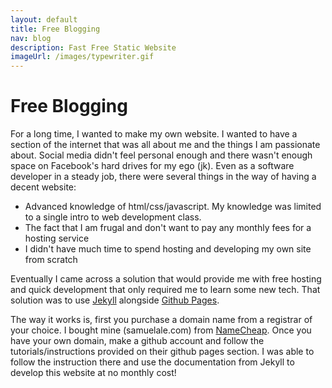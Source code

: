 ```yaml
---
layout: default
title: Free Blogging
nav: blog
description: Fast Free Static Website
imageUrl: /images/typewriter.gif
---
```


Free Blogging
==============

For a long time, I wanted to make my own website. I wanted to have a section of the internet that was all about me and the things I am passionate about. Social media didn't feel personal enough and there wasn't enough space on Facebook's hard drives for my ego (jk). Even as a software developer in a steady job, there were several things in the way of having a decent website: 

- Advanced knowledge of html/css/javascript. My knowledge was limited to a single intro to web development class.
- The fact that I am frugal and don't want to pay any monthly fees for a hosting service
- I didn't have much time to spend hosting and developing my own site from scratch

Eventually I came across a solution that would provide me with free hosting and quick development that only required me to learn some new tech. That solution was to use [Jekyll](https://jekyllrb.com/) alongside [Github Pages](https://pages.github.com/).  

The way it works is, first you purchase a domain name from a registrar of your choice. I bought mine (samuelale.com) from [NameCheap](www.namecheap.com). Once you have your own domain, make a github account and follow the tutorials/instructions provided on their github pages section. I was able to follow the instruction there and use the documentation from Jekyll to develop this website at no monthly cost! 

